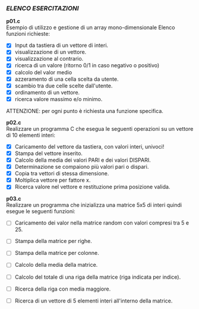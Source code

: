 ### *ELENCO ESERCITAZIONI*

**p01.c**  
Esempio di utilizzo e gestione di un array mono-dimensionale
   Elenco funzioni richieste:
   - [x] Input da tastiera di un vettore di interi.
   - [x] visualizzazione di un vettore.
   - [x] visualizzazione al contrario.
   - [x] ricerca di un valore (ritorno 0/1 in caso negativo o positivo)
   - [x] calcolo del valor medio
   - [x] azzeramento di una cella scelta da utente.
   - [x] scambio tra due celle scelte dall'utente.
   - [x] ordinamento di un vettore.
   - [x] ricerca valore massimo e/o minimo.
   
   ATTENZIONE:
   per ogni punto è richiesta una funzione specifica.

**p02.c**   
Realizzare un programma C che esegua le seguenti operazioni su un vettore
di 10 elementi interi:
   - [x] Caricamento del vettore da tastiera, con valori interi, univoci!
   - [x] Stampa del vettore inserito.
   - [x] Calcolo della media dei valori PARI e dei valori DISPARI.
   - [x] Determinazione se compaiono più valori pari o dispari.
   - [x] Copia tra vettori di stessa dimensione.
   - [x] Moltiplica vettore per fattore x.
   - [x] Ricerca valore nel vettore e restituzione prima posizione valida.

**p03.c**   
Realizzare un programma che inizializza una matrice 5x5 di interi quindi esegue le seguenti funzioni:
   - [ ] Caricamento dei valor nella matrice random con valori compresi tra 5 e 25.
   - [ ] Stampa della matrice per righe.
   - [ ] Stampa della matrice per colonne.
   - [ ] Calcolo della media della matrice.
   - [ ] Calcolo del totale di una riga della matrice (riga indicata per indice).
   - [ ] Ricerca della riga con media maggiore.
   - [ ] Ricerca di un vettore di 5 elementi interi all'interno della matrice.
   
